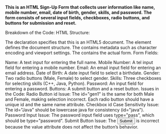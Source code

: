 <b>This is an HTML Sign-Up Form that collects user information like name, mobile number, email, date of birth, gender, skills, and password. The form consists of several input fields, checkboxes, radio buttons, and buttons for submission and reset.</b>

Breakdown of the Code:
HTML Structure:

The <!DOCTYPE html> declaration specifies that this is an HTML5 document.
The <html> element defines the document structure.
The <head> contains metadata such as character encoding and viewport settings.
The <body> contains the actual form.
Form Fields:

Name: A text input for entering the full name.
Mobile Number: A tel input field for entering a mobile number.
Email: An email input field for entering an email address.
Date of Birth: A date input field to select a birthdate.
Gender: Two radio buttons (Male, Female) to select gender.
Skills: Three checkboxes for selecting skills (C++, Java, Python).
Password: An input field for entering a password.
Buttons: A submit button and a reset button.
Issues in the Code:
Radio Button id Issue:
The id="gen1" is the same for both Male and Female, making selection incorrect. Each radio button should have a unique id and the same name attribute.
Checkbox id Case Sensitivity Issue:
The id="Java" should be lowercase java for consistency (id="java").
Password Input Issue:
The password input field uses type="pass", which should be type="password".
Submit Button Issue:
The <button value="Submit">Submit</button> is incorrect because the value attribute does not affect the button’s behavior.